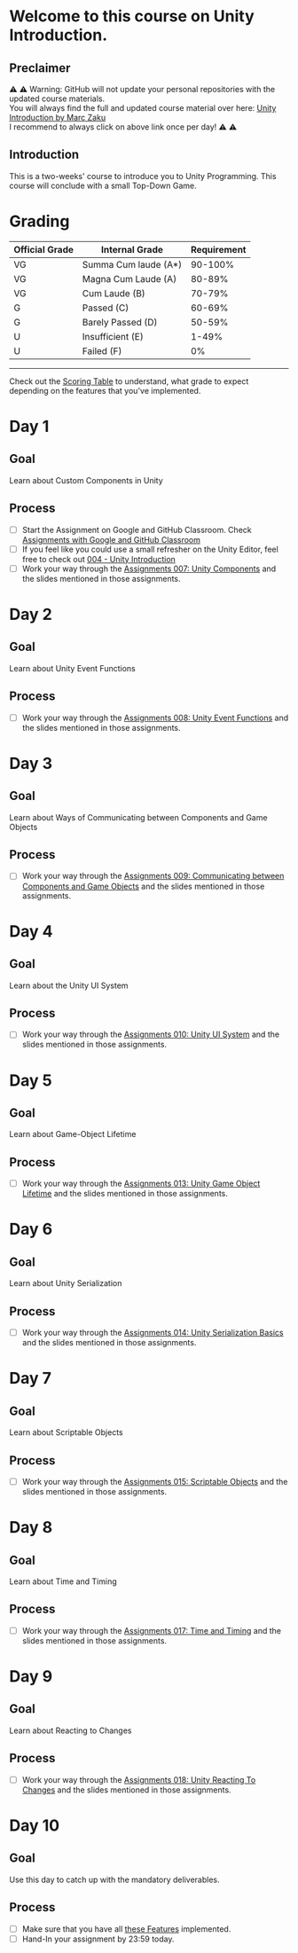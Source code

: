 # Welcome to this course on Unity Introduction.

## Preclaimer

⚠️ ⚠️ Warning: GitHub will not update your personal repositories with the updated course materials.\
You will always find the full and updated course material over here: [Unity Introduction by Marc Zaku](http://github.com/marczaku/unity-introduction/)\
I recommend to always click on above link once per day! ⚠️ ⚠️

## Introduction

This is a two-weeks' course to introduce you to Unity Programming. This course will conclude with a small Top-Down Game.


# Grading

| Official Grade | Internal Grade  |  Requirement |
|--------------|-------|:-------------|
|VG|Summa Cum laude (A*)| 90-100% |
|VG| Magna Cum Laude (A)| 80-89% |
|VG|Cum Laude (B)| 70-79% |
|G|Passed (C)| 60-69% |
|G|Barely Passed (D)| 50-59% |
|U|Insufficient (E)| 1-49% |
|U|Failed (F)| 0% |
-------------------------------

Check out the [Scoring Table](assignments/small-theft-auto.md) to understand, what grade to expect depending on the features that you've implemented.

# Day 1
## Goal
Learn about Custom Components in Unity
## Process
- [ ] Start the Assignment on Google and GitHub Classroom. Check [Assignments with Google and GitHub Classroom](https://gist.github.com/marczaku/3b1853ee30575093b106ecc480d563b2)
- [ ] If you feel like you could use a small refresher on the Unity Editor, feel free to check out [004 - Unity Introduction](slides/004-unity-introduction.md)
- [ ] Work your way through the [Assignments 007: Unity Components](assignments/007-unity-components.md) and the slides mentioned in those assignments.

# Day 2
## Goal
Learn about Unity Event Functions
## Process
- [ ] Work your way through the [Assignments 008: Unity Event Functions](assignments/008-unity-event-functions.md) and the slides mentioned in those assignments.

# Day 3
## Goal
Learn about Ways of Communicating between Components and Game Objects
## Process
- [ ] Work your way through the [Assignments 009: Communicating between Components and Game Objects](assignments/009-communicating-between-components-and-game-objects.md) and the slides mentioned in those assignments.

# Day 4
## Goal
Learn about the Unity UI System
## Process
- [ ] Work your way through the [Assignments 010: Unity UI System](assignments/010-unity-ui-system.md) and the slides mentioned in those assignments.

# Day 5
## Goal
Learn about Game-Object Lifetime
## Process
- [ ] Work your way through the [Assignments 013: Unity Game Object Lifetime](assignments/013-unity-game-object-lifetime.md) and the slides mentioned in those assignments.

# Day 6
## Goal
Learn about Unity Serialization
## Process
- [ ] Work your way through the [Assignments 014: Unity Serialization Basics](assignments/014-unity-serialization-basics.md) and the slides mentioned in those assignments.

# Day 7
## Goal
Learn about Scriptable Objects
## Process
- [ ] Work your way through the [Assignments 015: Scriptable Objects](assignments/015-scriptable-objects.md) and the slides mentioned in those assignments.

# Day 8
## Goal
Learn about Time and Timing
## Process
- [ ] Work your way through the [Assignments 017: Time and Timing](assignments/017-time-and-timing.md) and the slides mentioned in those assignments.

# Day 9
## Goal
Learn about Reacting to Changes
## Process
- [ ] Work your way through the [Assignments 018: Unity Reacting To Changes](assignments/018-unity-reacting-to-changes.md) and the slides mentioned in those assignments.

# Day 10
## Goal
Use this day to catch up with the mandatory deliverables.
## Process
- [ ] Make sure that you have all [these Features](assignments/small-theft-auto.md) implemented.
- [ ] Hand-In your assignment by 23:59 today.

